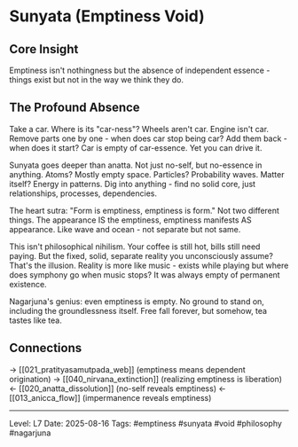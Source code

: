 # Sunyata (Emptiness Void)

## Core Insight
Emptiness isn't nothingness but the absence of independent essence - things exist but not in the way we think they do.

## The Profound Absence

Take a car. Where is its "car-ness"? Wheels aren't car. Engine isn't car. Remove parts one by one - when does car stop being car? Add them back - when does it start? Car is empty of car-essence. Yet you can drive it.

Sunyata goes deeper than anatta. Not just no-self, but no-essence in anything. Atoms? Mostly empty space. Particles? Probability waves. Matter itself? Energy in patterns. Dig into anything - find no solid core, just relationships, processes, dependencies.

The heart sutra: "Form is emptiness, emptiness is form." Not two different things. The appearance IS the emptiness, emptiness manifests AS appearance. Like wave and ocean - not separate but not same.

This isn't philosophical nihilism. Your coffee is still hot, bills still need paying. But the fixed, solid, separate reality you unconsciously assume? That's the illusion. Reality is more like music - exists while playing but where does symphony go when music stops? It was always empty of permanent existence.

Nagarjuna's genius: even emptiness is empty. No ground to stand on, including the groundlessness itself. Free fall forever, but somehow, tea tastes like tea.

## Connections
→ [[021_pratityasamutpada_web]] (emptiness means dependent origination)
→ [[040_nirvana_extinction]] (realizing emptiness is liberation)
← [[020_anatta_dissolution]] (no-self reveals emptiness)
← [[013_anicca_flow]] (impermanence reveals emptiness)

---
Level: L7
Date: 2025-08-16
Tags: #emptiness #sunyata #void #philosophy #nagarjuna